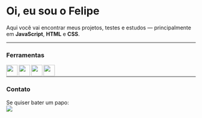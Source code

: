 # Oi, eu sou o Felipe

Aqui você vai encontrar meus projetos, testes e estudos — principalmente em **JavaScript**, **HTML** e **CSS**.

---

### Ferramentas

  <img align="left" width="30px" src="https://cdn.jsdelivr.net/gh/devicons/devicon@latest/icons/html5/html5-plain-wordmark.svg" />
  <img align="left" width="30px" src="https://cdn.jsdelivr.net/gh/devicons/devicon@latest/icons/css3/css3-plain-wordmark.svg" />
  <img align="left" width="30px" src="https://cdn.jsdelivr.net/gh/devicons/devicon@latest/icons/javascript/javascript-plain.svg" />
  <img align="left" width="30px" src="https://cdn.jsdelivr.net/gh/devicons/devicon@latest/icons/git/git-plain-wordmark.svg" />

  
          
<br>

---

### Contato
Se quiser bater um papo:  
<a href = "mailto:feliperobertocosta03@gmail.com"><img loading="lazy" src="https://img.shields.io/badge/Gmail-D14836?style=for-the-badge&logo=gmail&logoColor=white" target="_blank"></a>
